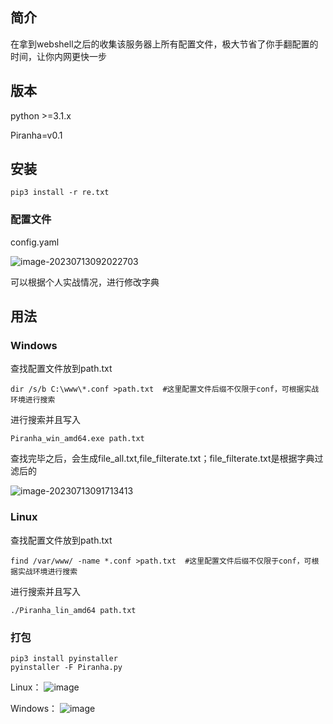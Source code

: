 ## 简介

在拿到webshell之后的收集该服务器上所有配置文件，极大节省了你手翻配置的时间，让你内网更快一步

## 版本

python >=3.1.x

Piranha=v0.1

## 安装

```
pip3 install -r re.txt
```

### 配置文件

config.yaml

![image-20230713092022703](https://github.com/mamba-2021/Piranha/assets/75511051/a89ee427-6b4c-4c57-9749-1c046496c330)


可以根据个人实战情况，进行修改字典

## 用法

### Windows

查找配置文件放到path.txt

```
dir /s/b C:\www\*.conf >path.txt  #这里配置文件后缀不仅限于conf，可根据实战环境进行搜索
```

进行搜索并且写入

```
Piranha_win_amd64.exe path.txt
```

查找完毕之后，会生成file_all.txt,file_filterate.txt；file_filterate.txt是根据字典过滤后的

![image-20230713091713413](https://github.com/mamba-2021/Piranha/assets/75511051/d3bbcf94-201a-447c-a4ac-461cfa57926c)


### Linux

查找配置文件放到path.txt

```
find /var/www/ -name *.conf >path.txt  #这里配置文件后缀不仅限于conf，可根据实战环境进行搜索
```

进行搜索并且写入

```
./Piranha_lin_amd64 path.txt
```

### 打包

```
pip3 install pyinstaller
pyinstaller -F Piranha.py
```
Linux：
![image](https://github.com/mamba-2021/Piranha/assets/75511051/fbee0b2f-6bca-412c-ae68-936466ecf8a8)


Windows：
![image](https://github.com/mamba-2021/Piranha/assets/75511051/46f52c1d-5488-48c3-bb75-b58e9ed008b7)


